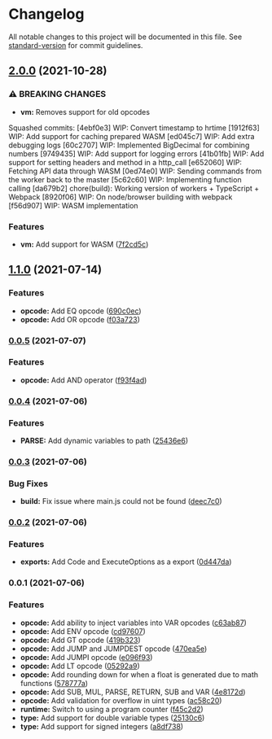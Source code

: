 # Changelog

All notable changes to this project will be documented in this file. See [standard-version](https://github.com/conventional-changelog/standard-version) for commit guidelines.

## [2.0.0](https://github.com/fluxprotocol/oracle-vm/compare/v1.1.0...v2.0.0) (2021-10-28)


### ⚠ BREAKING CHANGES

* **vm:** Removes support for old opcodes

Squashed commits:
[4ebf0e3] WIP: Convert timestamp to hrtime
[1912f63] WIP: Add support for caching prepared WASM
[ed045c7] WIP: Add extra debugging logs
[60c2707] WIP: Implemented BigDecimal for combining numbers
[9749435] WIP: Add support for logging errors
[41b01fb] WIP: Add support for setting headers and method in a http_call
[e652060] WIP: Fetching API data through WASM
[0ed74e0] WIP: Sending commands from the worker back to the master
[5c62c60] WIP: Implementing function calling
[da679b2] chore(build): Working version of workers + TypeScript + Webpack
[8920f06] WIP: On node/browser building with webpack
[f56d907] WIP: WASM implementation

### Features

* **vm:** Add support for WASM ([7f2cd5c](https://github.com/fluxprotocol/oracle-vm/commit/7f2cd5cff2c6764b93b85ed906461da87069dd66))

## [1.1.0](https://github.com/fluxprotocol/oracle-vm/compare/v0.0.5...v1.1.0) (2021-07-14)


### Features

* **opcode:** Add EQ opcode ([690c0ec](https://github.com/fluxprotocol/oracle-vm/commit/690c0ecbbe76af9aff021019a86ba2f9e354e872))
* **opcode:** Add OR opcode ([f03a723](https://github.com/fluxprotocol/oracle-vm/commit/f03a723cdf10a9a0bf718b7df0f489868eed3423))

### [0.0.5](https://github.com/fluxprotocol/oracle-vm/compare/v0.0.4...v0.0.5) (2021-07-07)


### Features

* **opcode:** Add AND operator ([f93f4ad](https://github.com/fluxprotocol/oracle-vm/commit/f93f4add3c0c7d66a03507f890aab188134dafb4))

### [0.0.4](https://github.com/fluxprotocol/oracle-vm/compare/v0.0.3...v0.0.4) (2021-07-06)


### Features

* **PARSE:** Add dynamic variables to path ([25436e6](https://github.com/fluxprotocol/oracle-vm/commit/25436e6f92e29e42fb5e7f9c0e67431fff533a6d))

### [0.0.3](https://github.com/fluxprotocol/oracle-vm/compare/v0.0.2...v0.0.3) (2021-07-06)


### Bug Fixes

* **build:** Fix issue where main.js could not be found ([deec7c0](https://github.com/fluxprotocol/oracle-vm/commit/deec7c076e8bd3e0a27b04ea178935957fa3cedc))

### [0.0.2](https://github.com/fluxprotocol/oracle-vm/compare/v0.0.1...v0.0.2) (2021-07-06)


### Features

* **exports:** Add Code and ExecuteOptions as a export ([0d447da](https://github.com/fluxprotocol/oracle-vm/commit/0d447da7ed15020ea5a3930b107836b85744af58))

### 0.0.1 (2021-07-06)


### Features

* **opcode:** Add ability to inject variables into VAR opcodes ([c63ab87](https://github.com/fluxprotocol/oracle-vm/commit/c63ab8799c662f5aa7d90a5a3c73b1042f5e77f6))
* **opcode:** Add ENV opcode ([cd97607](https://github.com/fluxprotocol/oracle-vm/commit/cd976070d7472fb7f38700a3eeb7d28d795ee8ae))
* **opcode:** Add GT opcode ([419b323](https://github.com/fluxprotocol/oracle-vm/commit/419b323154770dfdd1c5f817f3c6d2cd17a755d7))
* **opcode:** Add JUMP and JUMPDEST opcode ([470ea5e](https://github.com/fluxprotocol/oracle-vm/commit/470ea5ed9ea2fc178c58800ac1db404f3ad0fa48))
* **opcode:** Add JUMPI opcode ([e096f93](https://github.com/fluxprotocol/oracle-vm/commit/e096f937b359a0b461be5cbf6c80c9ff4fb38863))
* **opcode:** Add LT opcode ([05292a9](https://github.com/fluxprotocol/oracle-vm/commit/05292a9d6e637a316e270bbffe583994fe42da31))
* **opcode:** Add rounding down for when a float is generated due to math functions ([578777a](https://github.com/fluxprotocol/oracle-vm/commit/578777ad2728415f349c3732760eaee46a2ed94a))
* **opcode:** Add SUB, MUL, PARSE, RETURN, SUB and VAR ([4e8172d](https://github.com/fluxprotocol/oracle-vm/commit/4e8172d5571f6c46b9f4b3eac0a18f5fe82ce769))
* **opcode:** Add validation for overflow in uint types ([ac58c20](https://github.com/fluxprotocol/oracle-vm/commit/ac58c20f6f1af611af8ad29c1ce4ce5bf5f10555))
* **runtime:** Switch to using a program counter ([f45c2d2](https://github.com/fluxprotocol/oracle-vm/commit/f45c2d22b16dd76cdd39b8dd57594d5c1c04d997))
* **type:** Add support for double variable types ([25130c6](https://github.com/fluxprotocol/oracle-vm/commit/25130c6848cb66a31d11577cb38534116931c74d))
* **type:** Add support for signed integers ([a8df738](https://github.com/fluxprotocol/oracle-vm/commit/a8df7387846b477ca7195a9f34db03294ebecdf7))
